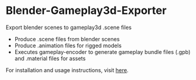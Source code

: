 # Blender-Gameplay3d-Exporter
Export blender scenes to gameplay3d .scene files
* Produce .scene files from blender scenes
* Produce .animation files for rigged models
* Executes gameplay-encoder to generate gameplay bundle files (.gpb) and .material files for assets

For installation and usage instructions, visit [here](http://makujin-lawan.rhcloud.com/posts/BlenderGameplay3DExporterAddon).
